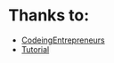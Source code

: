 # Thanks to: 
- [CodeingEntrepreneurs](https://www.youtube.com/@CodingEntrepreneurs)
- [Tutorial](https://www.youtube.com/watch?v=WbNNESIxJnY&t=358s)